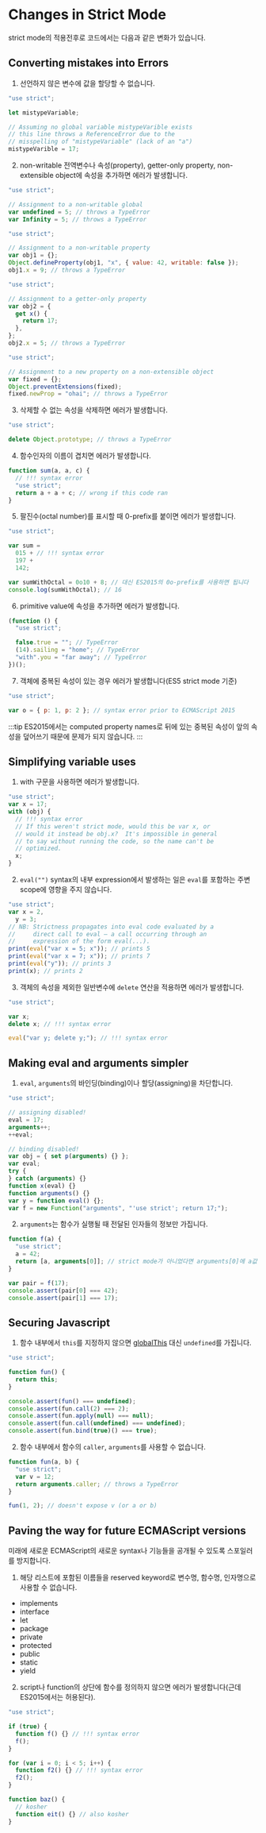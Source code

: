 # Changes in Strict Mode

strict mode의 적용전후로 코드에서는 다음과 같은 변화가 있습니다.

## Converting mistakes into Errors

1. 선언하지 않은 변수에 값을 할당할 수 없습니다.

```js
"use strict";

let mistypeVariable;

// Assuming no global variable mistypeVarible exists
// this line throws a ReferenceError due to the
// misspelling of "mistypeVariable" (lack of an "a")
mistypeVarible = 17;
```

2. non-writable 전역변수나 속성(property), getter-only property, non-extensible object에 속성을 추가하면 에러가 발생합니다.

```js
"use strict";

// Assignment to a non-writable global
var undefined = 5; // throws a TypeError
var Infinity = 5; // throws a TypeError
```

```js
"use strict";

// Assignment to a non-writable property
var obj1 = {};
Object.defineProperty(obj1, "x", { value: 42, writable: false });
obj1.x = 9; // throws a TypeError
```

```js
"use strict";

// Assignment to a getter-only property
var obj2 = {
  get x() {
    return 17;
  },
};
obj2.x = 5; // throws a TypeError
```

```js
"use strict";

// Assignment to a new property on a non-extensible object
var fixed = {};
Object.preventExtensions(fixed);
fixed.newProp = "ohai"; // throws a TypeError
```

3. 삭제할 수 없는 속성을 삭제하면 에러가 발생합니다.

```js
"use strict";

delete Object.prototype; // throws a TypeError
```

4. 함수인자의 이름이 겹치면 에러가 발생합니다.

```js
function sum(a, a, c) {
  // !!! syntax error
  "use strict";
  return a + a + c; // wrong if this code ran
}
```

5. 팔진수(octal number)를 표시할 때 0-prefix를 붙이면 에러가 발생합니다.

```js
"use strict";

var sum =
  015 + // !!! syntax error
  197 +
  142;

var sumWithOctal = 0o10 + 8; // 대신 ES2015의 0o-prefix를 사용하면 됩니다
console.log(sumWithOctal); // 16
```

6. primitive value에 속성을 추가하면 에러가 발생합니다.

```js
(function () {
  "use strict";

  false.true = ""; // TypeError
  (14).sailing = "home"; // TypeError
  "with".you = "far away"; // TypeError
})();
```

7. 객체에 중복된 속성이 있는 경우 에러가 발생합니다(ES5 strict mode 기준)

```js
"use strict";

var o = { p: 1, p: 2 }; // syntax error prior to ECMAScript 2015
```

:::tip
ES2015에서는 computed property names로 뒤에 있는 중복된 속성이 앞의 속성을 덮어쓰기 때문에 문제가 되지 않습니다.
:::

## Simplifying variable uses

1. with 구문을 사용하면 에러가 발생합니다.

```js
"use strict";
var x = 17;
with (obj) {
  // !!! syntax error
  // If this weren't strict mode, would this be var x, or
  // would it instead be obj.x?  It's impossible in general
  // to say without running the code, so the name can't be
  // optimized.
  x;
}
```

2. `eval("")` syntax의 내부 expression에서 발생하는 일은 `eval`를 포함하는 주변 scope에 영향을 주지 않습니다.

```js
"use strict";
var x = 2,
  y = 3;
// NB: Strictness propagates into eval code evaluated by a
//     direct call to eval — a call occurring through an
//     expression of the form eval(...).
print(eval("var x = 5; x")); // prints 5
print(eval("var x = 7; x")); // prints 7
print(eval("y")); // prints 3
print(x); // prints 2
```

3. 객체의 속성을 제외한 일반변수에 `delete` 연산을 적용하면 에러가 발생합니다.

```js
"use strict";

var x;
delete x; // !!! syntax error

eval("var y; delete y;"); // !!! syntax error
```

## Making eval and arguments simpler

1. `eval`, `arguments`의 바인딩(binding)이나 할당(assigning)을 차단합니다.

```js
"use strict";

// assigning disabled!
eval = 17;
arguments++;
++eval;

// binding disabled!
var obj = { set p(arguments) {} };
var eval;
try {
} catch (arguments) {}
function x(eval) {}
function arguments() {}
var y = function eval() {};
var f = new Function("arguments", "'use strict'; return 17;");
```

2. `arguments`는 함수가 실행될 때 전달된 인자들의 정보만 가집니다.

```js
function f(a) {
  "use strict";
  a = 42;
  return [a, arguments[0]]; // strict mode가 아니었다면 arguments[0]에 a값이 저장됩니다.
}

var pair = f(17);
console.assert(pair[0] === 42);
console.assert(pair[1] === 17);
```

## Securing Javascript

1. 함수 내부에서 `this`를 지정하지 않으면 [globalThis](https://developer.mozilla.org/en-US/docs/Web/JavaScript/Reference/Global_Objects/globalThis) 대신 `undefined`를 가집니다.

```js
"use strict";

function fun() {
  return this;
}

console.assert(fun() === undefined);
console.assert(fun.call(2) === 2);
console.assert(fun.apply(null) === null);
console.assert(fun.call(undefined) === undefined);
console.assert(fun.bind(true)() === true);
```

2. 함수 내부에서 함수의 `caller`, `arguments`를 사용할 수 없습니다.

```js
function fun(a, b) {
  "use strict";
  var v = 12;
  return arguments.caller; // throws a TypeError
}

fun(1, 2); // doesn't expose v (or a or b)
```

## Paving the way for future ECMAScript versions

미래에 새로운 ECMAScript의 새로운 syntax나 기능들을 공개될 수 있도록 스포일러를 방지합니다.

1. 해당 리스트에 포함된 이름들을 reserved keyword로 변수명, 함수명, 인자명으로 사용할 수 없습니다.

- implements
- interface
- let
- package
- private
- protected
- public
- static
- yield

2. script나 function의 상단에 함수를 정의하지 않으면 에러가 발생합니다(근데 ES2015에서는 허용된다).

```js
"use strict";

if (true) {
  function f() {} // !!! syntax error
  f();
}

for (var i = 0; i < 5; i++) {
  function f2() {} // !!! syntax error
  f2();
}

function baz() {
  // kosher
  function eit() {} // also kosher
}
```
